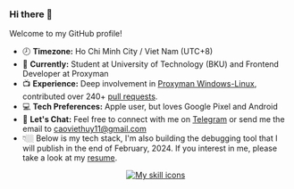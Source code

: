 ### Hi there 👋

Welcome to my GitHub profile!

- 🕗 **Timezone:** Ho Chi Minh City / Viet Nam (UTC+8)
- 📖 **Currently:** Student at University of Technology (BKU) and Frontend Developer at Proxyman
- 📺 **Experience:** Deep involvement in [Proxyman Windows-Linux](https://github.com/ProxymanApp/proxyman-windows-linux), contributed over 240+ [pull requests](https://github.com/ProxymanApp/proxyman-windows-linux/issues?.q=is%3Aopen+is%3Aissue+label%3A%22%E2%9C%85+Done%22+assignee%3Akics223w1). 
- 💻 **Tech Preferences:** Apple user, but loves Google Pixel and Android
- 💬 **Let's Chat:** Feel free to connect with me on [Telegram](https://t.me/caoviethuy123) or send me the email to caoviethuy11@gmail.com
- 👇🏼 Below is my tech stack, I'm also building the debugging tool that I will publish in the end of February, 2024. If you interest in me, please take a look at my [resume](https://docs.google.com/document/d/1wFmS3Mesn9xeDEia1YywdAfNTvyaCVcF2IkHXNylBiI/edit?usp=sharing).
<div style="display: flex; justify-content: center; margin-left: 20px;">
  <div>
    <a href="#">
      <img alt="My skill icons"
           src="https://skillicons.dev/icons?i=js,ts,c,cpp,py,kotlin,html,css,nodejs,electron,react,express,md,regex,bash,git,vim,vscode,mongodb" />
    </a>
  </div>
</div>
